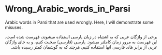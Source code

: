 # Wrong_Arabic_words_in_Parsi
Arabic words in Parsi that are used wrongly. Here, I will demonstrate some misuses.

<p dir="rtl">برخی از واژگان عربی که به اشتباه در زبان پارسی استفاده میشوند، فهرست شده است. این فهرست به مرور زمان کاملتر میشود.
پارسی (فارسی) صحبت کنیم، و به جای واژگان عربی از برابر های فارسی آنها استفاده کنیم، هرچند که به گوشمان کمتر رسیده باشد.
</p>
